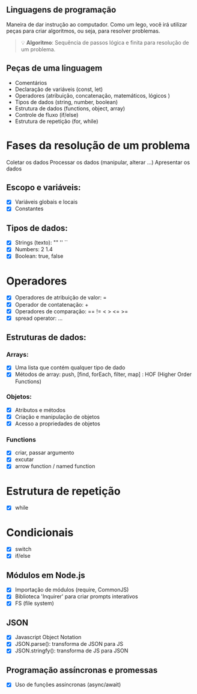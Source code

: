 ## Linguagens de programação

Maneira de dar instrução ao computador. 
Como um lego, você irá utilizar peças para criar algoritmos, ou seja, para resolver problemas.

> 💡 **Algoritmo**: Sequência de passos lógica e finita para resolução de um problema.

## Peças de uma linguagem

- Comentários
- Declaração de variáveis (const, let)
- Operadores (atribuição, concatenação, matemáticos, lógicos )
- Tipos de dados (string, number, boolean)
- Estrutura de dados (functions, object, array)
- Controle de fluxo (if/else)
- Estrutura de repetição (for, while)

# Fases da resolução de um problema
Coletar os dados 
Processar os dados (manipular, alterar ...) 
Apresentar os dados

## Escopo e variáveis:

- [x] Variáveis globais e locais
- [x] Constantes

## Tipos de dados:

- [x] Strings (texto): "" '' ``
- [x] Numbers: 2 1.4
- [x] Boolean: true, false

# Operadores

- [x] Operadores de atribuição de valor: =
- [x] Operador de contatenação: +
- [x] Operadores de comparação: == != < > <= >=
- [x] spread operator: ...

## Estruturas de dados:

### Arrays: 

- [x] Uma lista que contém qualquer tipo de dado 
- [x] Métodos de array: push, [find, forEach, filter, map] : HOF (Higher Order Functions)

### Objetos:

- [x] Atributos e métodos
- [x] Criação e manipulação de objetos
- [x] Acesso a propriedades de objetos

### Functions

- [x] criar, passar argumento
- [x] excutar
- [x] arrow function / named function

# Estrutura de repetição

- [x] while

# Condicionais

- [x] switch
- [x] if/else

## Módulos em Node.js

- [x] Importação de módulos (require, CommonJS)
- [x] Biblioteca 'Inquirer' para criar prompts interativos
- [x] FS (file system)

## JSON 

- [x] Javascript Object Notation
- [x] JSON.parse(): transforma de JSON para JS
- [x] JSON.stringfy(): transforma de JS para JSON

## Programação assíncronas e promessas

- [x] Uso de funções assíncronas (async/await)